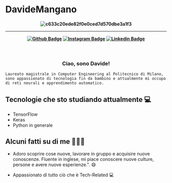 # DavideMangano


<h4 align="center">
 
![c633c20ede82f0e0ced7d570dbe3a1f3](https://user-images.githubusercontent.com/70382532/138322189-2db8df52-9dcb-40a0-88a8-c365466bd33d.gif)

<hr>

[![Github Badge](https://img.shields.io/badge/-Facebook-blue?style=for-the-badge&logo=Facebook&logoColor=white&link=https://github.com/CriDwayne)]([https://www.facebook.com/profile.php?id=100080659232288](https://www.facebook.com/davide.mangano.5))
[![Instagram Badge](https://img.shields.io/badge/-instagram-red?style=for-the-badge&logo=instagram&logoColor=white&link=https://github.com/CriDwayne)](https://instagram.com/flexdaviss?igshid=NzMyMjgxZWIzNw==)
[![Linkedin Badge](https://img.shields.io/badge/-Linkedin-blue?style=for-the-badge&logo=Linkedin&logoColor=white&link=https://github.com/CriDwayne)](https://www.linkedin.com/in/davide-m-a56618111)

</h4>

<h3 align="center">  <br>

Ciao, sono Davide!
<br>

</h3>

```
Laureato magistrale in Computer Engineering al Politecnico di Milano, 
sono appassionato di tecnologia fin da bambino e attualmente mi occupo di reti neurali e apprendimento automatico.
```
## Tecnologie che sto studiando attualmente 💻

- TensorFlow
- Keras
- Python in generale

## Alcuni fatti su di me 👨🏻‍💻

- Adoro scoprire cose nuove, lavorare in gruppo e acquisire nuove conoscenze. Fluente in inglese, mi piace conoscere nuove culture, persone e avere nuove esperienze.". 😄

- Appassionato di tutto ciò che è Tech-Related 💻

